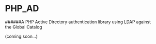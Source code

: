 PHP_AD
======

######A PHP Active Directory authentication library using LDAP against the Global Catalog

(coming soon...)